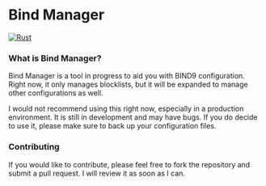 # Bind Manager
[![Rust](https://github.com/TransDeveloper/bind_manager/actions/workflows/rust.yml/badge.svg)](https://github.com/TransDeveloper/bind_manager/actions/workflows/rust.yml)
### What is Bind Manager?
Bind Manager is a tool in progress to aid you with BIND9 configuration. Right now, it only manages blocklists, but it will be expanded to manage other configurations as well.

I would not recommend using this right now, especially in a production environment. It is still in development and may have bugs. If you do decide to use it, please make sure to back up your configuration files.

### Contributing
If you would like to contribute, please feel free to fork the repository and submit a pull request. I will review it as soon as I can.
